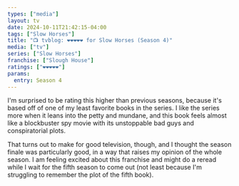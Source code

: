 ```yaml
---
types: ["media"]
layout: tv
date: 2024-10-11T21:42:15-04:00
tags: ["Slow Horses"]
title: "📺 tvblog: ❤️❤️❤️❤️❤️ for Slow Horses (Season 4)"
media: ["tv"]
series: ["Slow Horses"]
franchise: ["Slough House"]
ratings: ["❤️❤️❤️❤️❤️"]
params:
  entry: Season 4
---
```

I'm surprised to be rating this higher than previous seasons, because it's based off of one of my least favorite books in the series. I like the series more when it leans into the petty and mundane, and this book feels almost like a blockbuster spy movie with its unstoppable bad guys and conspiratorial plots.

That turns out to make for good television, though, and I thought the season finale was particularly good, in a way that raises my opinion of the whole season. I am feeling excited about this franchise and might do a reread while I wait for the fifth season to come out (not least because I'm struggling to remember the plot of the fifth book).
